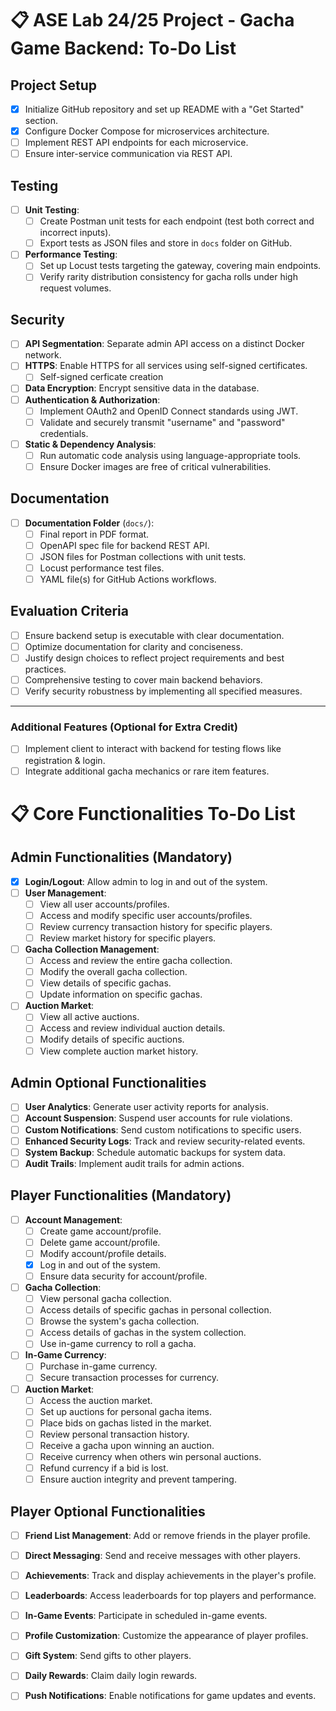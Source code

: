 # 📋 ASE Lab 24/25 Project - Gacha Game Backend: To-Do List

## Project Setup
- [x] Initialize GitHub repository and set up README with a "Get Started" section.
- [x] Configure Docker Compose for microservices architecture.
- [ ] Implement REST API endpoints for each microservice.
- [ ] Ensure inter-service communication via REST API.

## Testing
- [ ] **Unit Testing**:
  - [ ] Create Postman unit tests for each endpoint (test both correct and incorrect inputs).
  - [ ] Export tests as JSON files and store in `docs` folder on GitHub.
- [ ] **Performance Testing**:
  - [ ] Set up Locust tests targeting the gateway, covering main endpoints.
  - [ ] Verify rarity distribution consistency for gacha rolls under high request volumes.

## Security
- [ ] **API Segmentation**: Separate admin API access on a distinct Docker network.
- [ ] **HTTPS**: Enable HTTPS for all services using self-signed certificates.
  - [ ] Self-signed cerficate creation
- [ ] **Data Encryption**: Encrypt sensitive data in the database.
- [ ] **Authentication & Authorization**:
  - [ ] Implement OAuth2 and OpenID Connect standards using JWT.
  - [ ] Validate and securely transmit "username" and "password" credentials.
- [ ] **Static & Dependency Analysis**:
  - [ ] Run automatic code analysis using language-appropriate tools.
  - [ ] Ensure Docker images are free of critical vulnerabilities.

## Documentation
- [ ] **Documentation Folder** (`docs/`):
  - [ ] Final report in PDF format.
  - [ ] OpenAPI spec file for backend REST API.
  - [ ] JSON files for Postman collections with unit tests.
  - [ ] Locust performance test files.
  - [ ] YAML file(s) for GitHub Actions workflows.

## Evaluation Criteria
- [ ] Ensure backend setup is executable with clear documentation.
- [ ] Optimize documentation for clarity and conciseness.
- [ ] Justify design choices to reflect project requirements and best practices.
- [ ] Comprehensive testing to cover main backend behaviors.
- [ ] Verify security robustness by implementing all specified measures.

---

### Additional Features (Optional for Extra Credit)
- [ ] Implement client to interact with backend for testing flows like registration & login.
- [ ] Integrate additional gacha mechanics or rare item features.

# 📋 Core Functionalities To-Do List

## Admin Functionalities (Mandatory)
- [x] **Login/Logout**: Allow admin to log in and out of the system.
- [ ] **User Management**:
  - [ ] View all user accounts/profiles.
  - [ ] Access and modify specific user accounts/profiles.
  - [ ] Review currency transaction history for specific players.
  - [ ] Review market history for specific players.
- [ ] **Gacha Collection Management**:
  - [ ] Access and review the entire gacha collection.
  - [ ] Modify the overall gacha collection.
  - [ ] View details of specific gachas.
  - [ ] Update information on specific gachas.
- [ ] **Auction Market**:
  - [ ] View all active auctions.
  - [ ] Access and review individual auction details.
  - [ ] Modify details of specific auctions.
  - [ ] View complete auction market history.
     
## Admin Optional Functionalities
- [ ] **User Analytics**: Generate user activity reports for analysis.
- [ ] **Account Suspension**: Suspend user accounts for rule violations.
- [ ] **Custom Notifications**: Send custom notifications to specific users.
- [ ] **Enhanced Security Logs**: Track and review security-related events.
- [ ] **System Backup**: Schedule automatic backups for system data.
- [ ] **Audit Trails**: Implement audit trails for admin actions.

## Player Functionalities (Mandatory)
- [ ] **Account Management**:
  - [ ] Create game account/profile.
  - [ ] Delete game account/profile.
  - [ ] Modify account/profile details.
  - [x] Log in and out of the system.
  - [ ] Ensure data security for account/profile.
- [ ] **Gacha Collection**:
  - [ ] View personal gacha collection.
  - [ ] Access details of specific gachas in personal collection.
  - [ ] Browse the system's gacha collection.
  - [ ] Access details of gachas in the system collection.
  - [ ] Use in-game currency to roll a gacha.
- [ ] **In-Game Currency**:
  - [ ] Purchase in-game currency.
  - [ ] Secure transaction processes for currency.
- [ ] **Auction Market**:
  - [ ] Access the auction market.
  - [ ] Set up auctions for personal gacha items.
  - [ ] Place bids on gachas listed in the market.
  - [ ] Review personal transaction history.
  - [ ] Receive a gacha upon winning an auction.
  - [ ] Receive currency when others win personal auctions.
  - [ ] Refund currency if a bid is lost.
  - [ ] Ensure auction integrity and prevent tampering.
     
## Player Optional Functionalities
- [ ] **Friend List Management**: Add or remove friends in the player profile.
- [ ] **Direct Messaging**: Send and receive messages with other players.
- [ ] **Achievements**: Track and display achievements in the player's profile.
- [ ] **Leaderboards**: Access leaderboards for top players and performance.
- [ ] **In-Game Events**: Participate in scheduled in-game events.
- [ ] **Profile Customization**: Customize the appearance of player profiles.
- [ ] **Gift System**: Send gifts to other players.
- [ ] **Daily Rewards**: Claim daily login rewards.
- [ ] **Push Notifications**: Enable notifications for game updates and events.

